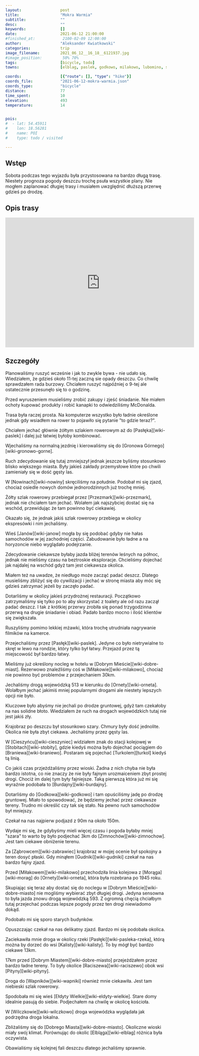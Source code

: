 ```yaml
---
layout:                 post
title:                  "Mokra Warmia"
subtitle:               ""
desc:                   ""
keywords:               []
date:                   2021-06-12 21:00:00
#finished_at:            2100-02-09 12:00:00
author:                 "Aleksander Kwiatkowski"
categories:             trip
image_filename:         2021_06_12__16_18__6121937.jpg
#image_position:         50% 70%
tags:                   [bicycle, todo]
towns:                  [elblag, paslek, godkowo, milakowo, lubomino, swiatki, dobre_miasto]

coords:                 [{"route": [], "type": "hike"}]
coords_file:            "2021-06-12-mokra-warmia.json"
coords_type:            "bicycle"
distance:               77
time_spent:             10
elevation:              493
temperature:            14


pois:
#  - lat: 54.45911
#    lon: 18.56281
#    name: POI
#    type: todo / visited

---
```



## Wstęp

Sobota podczas tego wyjazdu była przystosowana na bardzo długą trasę.
Niestety prognoza pogody deszczu trochę psuła wszystkie plany.
Nie mogłem zaplanować długiej trasy i musiałem uwzględnić dłuższą przerwę
gdzieś po drodzę.

## Opis trasy

<iframe height='405' width='590' frameborder='0' allowtransparency='true' scrolling='no' src='https://www.strava.com/activities/5465945569/embed/24d6169178f6a4671d0903d2352acb34f79eee72'></iframe>

## Szczegóły

Planowaliśmy ruszyć wcześnie i jak to zwykle bywa - nie udało się.
Wiedziałem, że gdzieś około 11-tej zaczną sie opady deszczu.
Co chwilę sprawdzałem rada burzowy. Chciałem ruszyć najpóźniej o 9-tej
ale ostatecznie przesunęło się to o godzinę.

Przed wyruszeniem musieliśmy zrobić zakupy i zjeść śniadanie. Nie miałem
ochoty kupować produkty i robić kanapki to odwiedziliśmy McDonalda.

Trasa była raczej prosta. Na komputerze wszystko było ładnie określone
jednak gdy wsiadłem na rower to pojawiło się pytanie "to gdzie teraz?".

Chciałem jechać głównie żółtym szlakiem rowerowym aż do [Pasłęka][wiki-paslek]
i dalej już łatwiej byłoby kombinować.

Wjechaliśmy na normalną jezdnię i kierowaliśmy się do [Gronowa Górnego][wiki-gronowo-gorne].

Ruch zdecydowanie się tutaj zmniejszył jednak jeszcze byliśmy
stosunkowo blisko większego miasta. Były jakieś zakłady przemysłowe które
po chwili zamieniały się w dość gęsty las.

W [Nowinach][wiki-nowiny] skręciliśmy na południe. Podobał mi się zjazd, chociaż
osiedle nowych domów jednorodzinnych już trochę mniej.

Żółty szlak rowerowy przebiegał przez [Przezmark][wiki-przezmark], jednak nie
chciałem tam jechać. Wolałem jak najszybciej dostać się na wschód,
przewidując że tam powinno być ciekawiej.

Okazało się, że jednak jakiś szlak rowerowy przebiega w okolicy ekspresówki i
nim jechaliśmy.

Wieś [Janów][wiki-janow] mogła by się podobać gdyby nie hałas samochodów
w jej zachodniej części. Zabudowanie było ładne a na horyzoncie
niebo wyglądało podejrzanie.

Zdecydowanie ciekawsze byłaby jazda bliżej terenów leśnych na północ, jednak
nie mieliśmy czasu na beztroskie eksploracje. Chcieliśmy dojechać jak najdalej
na wschód gdyż tam jest ciekawsza okolica.

Miałem też na uwadze, że niedługo może zacząć padać deszcz. Dlatego musieliśmy
zbliżyć się do cywilizacji i jechać w stronę miasta aby móc się gdzieś
zatrzymać jeżeli by zaczęło padać.

Dotarliśmy w okolicy jakieś przydrożnej restauracji. Początkowo zatrzymaliśmy
się tylko po to aby skorzystać z toalety ale od razu zaczął padać deszcz.
I tak z krótkiej przerwy zrobiła się ponad trzygodzinna przerwą na drugie
śniadanie i obiad. Padało bardzo mocno i ilość klientów się zwiększała.

Ruszyliśmy pomimo lekkiej mżawki, która trochę utrudniała nagrywanie filmików
na kamerce.

Przejechaliśmy przez [Pasłęk][wiki-paslek]. Jedyne co było
nietrywialne to skręt w lewo na rondzie, który tylko był łatwy.
Przejazd przez tą miejscowość był bardzo łatwy.

Mieliśmy już określony nocleg w hotelu w [Dobrym Mieście][wiki-dobre-miast].
Rezerwowo znaleźliśmy coś w [Miłakowie][wiki-milakowo], chociaż
nie powinno być problemów z przejechaniem 30km.

Jechaliśmy drogą wojewódzką 513 w kierunku do [Ornety][wiki-orneta].
Wolałbym jechać jakimiś mniej popularnymi drogami ale niestety lepszych
opcji nie było.

Kluczowe było abyśmy nie jechali po drodze gruntowej, gdyż tam
czekałoby na nas solidne błoto. Wiedziałem że ruch na drogach wojewódzkich
tutaj nie jest jakiś zły.

Krajobraz po deszczu był stosunkowo szary. Chmury były dość jednolite.
Okolica nie była zbyt ciekawa. Jechaliśmy przez gęsty las.

W [Cieszyńcu][wiki-cieszyniec] widziałem znak do
stacji kolejowej w [Stobitach][wiki-stobity], gdzie kiedyś można było dojechać
pociągiem do [Braniewa][wiki-braniewo]. Postaram się pojechać [Turkolem][turkol]
kiedyś tą linią.

Co jakiś czas przjeżdżaliśmy przez wioski. Żadna z nich chyba nie była
bardzo istotna, co nie znaczy że nie były fajnym urozmaiceniem zbyt prostej
drogi. Chociż im dalej tym były fajniejsze. Taką pierwszą która już mi się
wyraźnie podobała to [Burdajny][wiki-burdajny].

Dotarliśmy do [Godkowa][wiki-godkowo] i tam opuściliśmy jadę po drodzę
gruntowej. Miało to spowodować, że będziemy jechać przez ciekawsze tereny.
Trudno mi określić czy tak się stało. Na pewno ruch samochodów był mniejszy.

Czekał na nas najpierw podjazd z 90m na około 150m.

Wydaje mi się, że gdybyśmy mieli więcej czasu i pogoda byłaby mniej "szara"
to warto by było podjechać 3km do [Zimnochów][wiki-zimnochow]. Jest tam
ciekawe obniżenie terenu.

Za [Ząbrowcem][wiki-zabrawiec] krajobraz w mojej ocenie był spokojny a
teren dosyć płaski. Gdy minąłem [Gudniki][wiki-gudniki] czekał na nas
bardzo fajny zjazd.

Przed [Miłakowem][wiki-milakowo] przechodziła linia kolejowa z [Morąga][wiki-morag]
do [Ornety][wiki-orneta], która była rozebrana po 1945 roku.

Skupiając się teraz aby dostać się do noclegu w [Dobrym Mieście][wiki-dobre-miasto]
nie mogliśmy wybierać zbyt długiej drogi. Jedyna sensowna to była
jazda znowu drogą wojewódzką 593. Z ogromną chęcią chciałbym tutaj
przejechać podczas lepsze pogody przez ten drogi niewiadomo dokąd.

Podobało mi się sporo starych budynków.

Opuszczając czekał na nas delikatny zjazd. Bardzo mi się podobała okolica.

Zaciekawiła mnie droga w okolicy rzeki [Pasłęki][wiki-pasleka-rzeka], którą można
by dorzeć do wsi [Kalisty][wiki-kalisty]. To by mógł być bardzo ciekawe 13km.

17km przed [Dobrym Miastem][wiki-dobre-miasto] przejeżdżałem przez bardzo ładne tereny.
To były okolice [Raciszewa][wiki-raciszewo] obok wsi [Pityny][wiki-pityny].

Droga do [Wapników][wiki-wapniki] również mnie ciekawiła. Jest tam niebieski szlak rowerowy.

Spodobała mi się wieś [Ełdyty Wielkie][wiki-eldyty-wielkie]. Stare domy idealnie
pasują do siebie. Podjechałem na chwilę w okolicę kościoła.

W [Wilczkowie][wiki-wilczkowo] droga wojewódzka wyglądała jak podrzędna droga lokalna.

Zbliżaliśmy się do [Dobrego Miasta][wiki-dobre-miasto]. Okoliczne wioski miały
swój klimat. Porównując do okolic [Elbląga][wiki-elblag] różnica była
oczywista.

Obawialiśmy się kolejnej fali deszczu dlatego jechaliśmy sprawnie.
